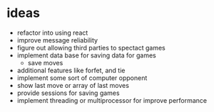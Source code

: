 # ideas
- refactor into using react
- improve message reliability
- figure out allowing third parties to spectact games
- implement data base for saving data for games
    * save moves 
- additional features like forfet, and tie
- implement some sort of computer opponent
- show last move or array of last moves
- provide sessions for saving games
- implement threading or multiprocessor for improve performance